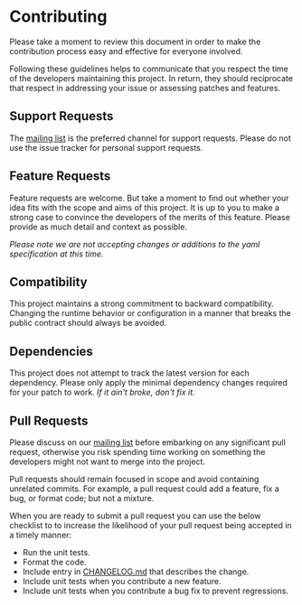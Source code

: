 # Contributing

Please take a moment to review this document in order to make the contribution process easy and effective for everyone involved.

Following these guidelines helps to communicate that you respect the time of the developers maintaining this project. In return, they should reciprocate that respect in addressing your issue or assessing patches and features.

## Support Requests

The [mailing list](https://discourse.drone.io) is the preferred channel for support requests. Please do not use the issue tracker for personal support requests.

## Feature Requests

Feature requests are welcome. But take a moment to find out whether your idea fits with the scope and aims of this project. It is up to you to make a strong case to convince the developers of the merits of this feature. Please provide as much detail and context as possible.

_Please note we are not accepting changes or additions to the yaml specification at this time._

## Compatibility

This project maintains a strong commitment to backward compatibility. Changing the runtime behavior or configuration in a manner that breaks the public contract should always be avoided.

## Dependencies

This project does not attempt to track the latest version for each dependency. Please only apply the minimal dependency changes required for your patch to work. _If it ain't broke, don't fix it._

## Pull Requests

Please discuss on our [mailing list](https://discourse.drone.io) before embarking on any significant pull request, otherwise you risk spending time working on something the developers might not want to merge into the project.

Pull requests should remain focused in scope and avoid containing unrelated commits. For example, a pull request could add a feature, fix a bug, or format code; but not a mixture.

When you are ready to submit a pull request you can use the below checklist to to increase the likelihood of your pull request being accepted in a timely manner:

- Run the unit tests.
- Format the code.
- Include entry in [CHANGELOG.md](../CHANGELOG.md) that describes the change.
- Include unit tests when you contribute a new feature.
- Include unit tests when you contribute a bug fix to prevent regressions.
